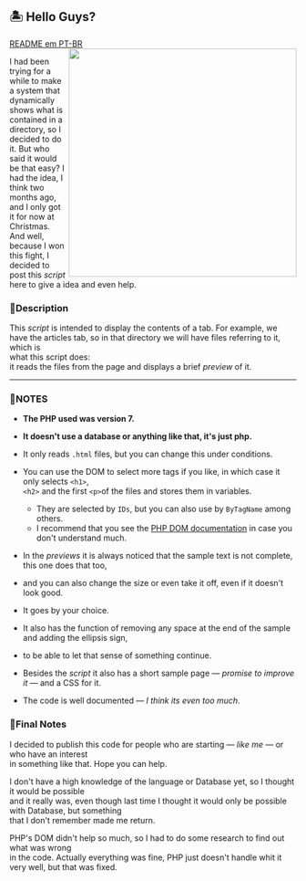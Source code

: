 ## 🏝 **Hello Guys?**
<a href="./Readme - PT-BR.md">README em PT-BR</a><br>
<img src="https://analyticsindiamag.com/wp-content/uploads/2018/12/programming.gif" align="right" width="400">

I had been trying for a while to make a system that dynamically shows what is contained in a directory, so I decided to do it. But who said it would be that easy? 
I had the idea, I think two months ago, and I only got it for now at Christmas.
And well, because I won this fight, I decided to post this <i>script</i> here to give a
idea and even help.

### 📕**Description**
This *script* is intended to display the contents of a tab. For example, we have the articles tab, so in that directory we will have files referring to it, which is  
what this script does:  
it reads the files from the page and displays a brief <i>preview</i> of it.
***
### 📃**NOTES**
- **The PHP used was version 7.**
- **It doesn't use a database or anything like that, it's just php.**
- It only reads `.html` files, but you can change this under conditions.

- You can use the DOM to select more tags if you like, in which case it only selects `<h1>`,  
`<h2>` and the first `<p>`of the files and stores them in variables.
  - They are selected by `IDs`, but you can also use by `ByTagName` among others.  
  - I recommend that you see the [PHP DOM documentation](https://www.php.net/manual/en/book.dom.php "PHP: DOM - Manual")
  in case you don't understand much.

- In the <i>previews</i> it is always noticed that the sample text is not complete, this one does that too,  
- and you can also change the size or even take it off, even if it doesn't look good.  
- It goes by your choice.

- It also has the function of removing any space at the end of the sample and adding the ellipsis sign,  
- to be able to let that sense of something continue.

- Besides the *script* it also has a short sample page — *promise to improve it* — and a CSS for it.

- The code is well documented — *I think its even too much*.

### 📃**Final Notes**
I decided to publish this code for people who are starting — *like me* — or who have an interest  
in something like that. Hope you can help.

I don't have a high knowledge of the language or Database yet, so I thought it would be possible  
and it really was, even though last time I thought it would only be possible with Database, but something  
that I don't remember made me return.

PHP's DOM didn't help so much, so I had to do some research to find out what was wrong  
in the code. Actually everything was fine, PHP just doesn't handle whit it very well, but that was fixed.
